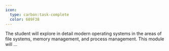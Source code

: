 ```yaml
---
icon:
  type: carbon:task-complete
  color: 689F38
---
```


The student will explore in detail modern operating systems in the areas of file systems, memory management, and process management. This module will  ... 

